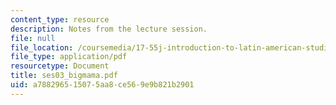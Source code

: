 ```yaml
---
content_type: resource
description: Notes from the lecture session.
file: null
file_location: /coursemedia/17-55j-introduction-to-latin-american-studies-fall-2006/a788296515075aa8ce569e9b821b2901_ses03_bigmama.pdf
file_type: application/pdf
resourcetype: Document
title: ses03_bigmama.pdf
uid: a7882965-1507-5aa8-ce56-9e9b821b2901
---
```


